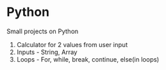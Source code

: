 # Python
Small projects on Python
1. Calculator for 2 values from user input
2. Inputs - String, Array
3. Loops - For, while, break, continue, else(in loops)
